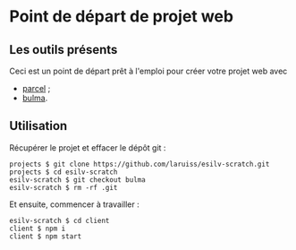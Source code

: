 # Point de départ de projet web

## Les outils présents

Ceci est un point de départ prêt à l'emploi pour créer votre projet web avec

- [parcel](http://parceljs.org/) ;
- [bulma](https://bulma.io/).

## Utilisation

Récupérer le projet et effacer le dépôt git :

```
projects $ git clone https://github.com/laruiss/esilv-scratch.git
projects $ cd esilv-scratch
esilv-scratch $ git checkout bulma
esilv-scratch $ rm -rf .git
```

Et ensuite, commencer à travailler :

```
esilv-scratch $ cd client
client $ npm i
client $ npm start
```
